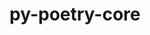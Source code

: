 ---
title: "py-poetry-core"
layout: cache
categories: [package, v0.20.1]
meta: {"versions": ["1.2.0"], "compilers": ["gcc@=11.1.0", "gcc@=11.3.0", "gcc@=7.3.1"], "oss": ["amzn2", "ubuntu20.04", "ubuntu22.04"], "platforms": ["linux"], "targets": ["aarch64", "neoverse_n1", "ppc64le", "x86_64_v3"], "stacks": ["aws-isc", "aws-isc-aarch64", "data-vis-sdk", "e4s", "e4s-power", "ml-linux-x86_64-cpu", "ml-linux-x86_64-cuda", "ml-linux-x86_64-rocm", "root"], "num_specs": 13, "num_specs_by_stack": {"root": 13, "aws-isc-aarch64": 2, "aws-isc": 1, "e4s-power": 2, "data-vis-sdk": 4, "e4s": 3, "ml-linux-x86_64-cpu": 1, "ml-linux-x86_64-cuda": 1, "ml-linux-x86_64-rocm": 1}}
spec_details: [{"hash": "uknsjek3qtwjieg3gvhvazwo4mi4altn", "compiler": "gcc@=7.3.1", "versions": ["1.2.0"], "os": "amzn2", "platform": "linux", "target": "aarch64", "variants": ["build_system=python_pip"], "stacks": ["root", "aws-isc-aarch64"], "size": "-", "tarball": "https://binaries.spack.io/releases/v0.20.1/build_cache/linux-amzn2-aarch64/gcc-7.3.1/py-poetry-core-1.2.0/linux-amzn2-aarch64-gcc-7.3.1-py-poetry-core-1.2.0-uknsjek3qtwjieg3gvhvazwo4mi4altn.spack"}, {"hash": "imob5jllvkbhjqzj2oo2atdoprr2hlth", "compiler": "gcc@=7.3.1", "versions": ["1.2.0"], "os": "amzn2", "platform": "linux", "target": "neoverse_n1", "variants": ["build_system=python_pip"], "stacks": ["root", "aws-isc-aarch64"], "size": "-", "tarball": "https://binaries.spack.io/releases/v0.20.1/build_cache/linux-amzn2-neoverse_n1/gcc-7.3.1/py-poetry-core-1.2.0/linux-amzn2-neoverse_n1-gcc-7.3.1-py-poetry-core-1.2.0-imob5jllvkbhjqzj2oo2atdoprr2hlth.spack"}, {"hash": "6nr3wxmzanuothzpehb7q73eeuuwhbv6", "compiler": "gcc@=7.3.1", "versions": ["1.2.0"], "os": "amzn2", "platform": "linux", "target": "x86_64_v3", "variants": ["build_system=python_pip"], "stacks": ["aws-isc", "root"], "size": "-", "tarball": "https://binaries.spack.io/releases/v0.20.1/build_cache/linux-amzn2-x86_64_v3/gcc-7.3.1/py-poetry-core-1.2.0/linux-amzn2-x86_64_v3-gcc-7.3.1-py-poetry-core-1.2.0-6nr3wxmzanuothzpehb7q73eeuuwhbv6.spack"}, {"hash": "dozv5gfqreggxwbjycvrh6zwlb72v7kv", "compiler": "gcc@=11.1.0", "versions": ["1.2.0"], "os": "ubuntu20.04", "platform": "linux", "target": "ppc64le", "variants": ["build_system=python_pip"], "stacks": ["e4s-power", "root"], "size": "-", "tarball": "https://binaries.spack.io/releases/v0.20.1/build_cache/linux-ubuntu20.04-ppc64le/gcc-11.1.0/py-poetry-core-1.2.0/linux-ubuntu20.04-ppc64le-gcc-11.1.0-py-poetry-core-1.2.0-dozv5gfqreggxwbjycvrh6zwlb72v7kv.spack"}, {"hash": "wozmsav7o7ygbhuyfjoc6l6jfnsoovdo", "compiler": "gcc@=11.1.0", "versions": ["1.2.0"], "os": "ubuntu20.04", "platform": "linux", "target": "ppc64le", "variants": ["build_system=python_pip"], "stacks": ["e4s-power", "root"], "size": "-", "tarball": "https://binaries.spack.io/releases/v0.20.1/build_cache/linux-ubuntu20.04-ppc64le/gcc-11.1.0/py-poetry-core-1.2.0/linux-ubuntu20.04-ppc64le-gcc-11.1.0-py-poetry-core-1.2.0-wozmsav7o7ygbhuyfjoc6l6jfnsoovdo.spack"}, {"hash": "emazszu7sbhbdqucbu3dpey6tbrqgeli", "compiler": "gcc@=11.1.0", "versions": ["1.2.0"], "os": "ubuntu20.04", "platform": "linux", "target": "x86_64_v3", "variants": ["build_system=python_pip"], "stacks": ["data-vis-sdk", "root"], "size": "-", "tarball": "https://binaries.spack.io/releases/v0.20.1/build_cache/linux-ubuntu20.04-x86_64_v3/gcc-11.1.0/py-poetry-core-1.2.0/linux-ubuntu20.04-x86_64_v3-gcc-11.1.0-py-poetry-core-1.2.0-emazszu7sbhbdqucbu3dpey6tbrqgeli.spack"}, {"hash": "3do2hfsom47hx6jrskhsa5gstasguxcb", "compiler": "gcc@=11.1.0", "versions": ["1.2.0"], "os": "ubuntu20.04", "platform": "linux", "target": "x86_64_v3", "variants": ["build_system=python_pip"], "stacks": ["data-vis-sdk", "root"], "size": "-", "tarball": "https://binaries.spack.io/releases/v0.20.1/build_cache/linux-ubuntu20.04-x86_64_v3/gcc-11.1.0/py-poetry-core-1.2.0/linux-ubuntu20.04-x86_64_v3-gcc-11.1.0-py-poetry-core-1.2.0-3do2hfsom47hx6jrskhsa5gstasguxcb.spack"}, {"hash": "5ufeiqxcjrvcinbaggligrnicni4xprp", "compiler": "gcc@=11.1.0", "versions": ["1.2.0"], "os": "ubuntu20.04", "platform": "linux", "target": "x86_64_v3", "variants": ["build_system=python_pip"], "stacks": ["root", "e4s"], "size": "-", "tarball": "https://binaries.spack.io/releases/v0.20.1/build_cache/linux-ubuntu20.04-x86_64_v3/gcc-11.1.0/py-poetry-core-1.2.0/linux-ubuntu20.04-x86_64_v3-gcc-11.1.0-py-poetry-core-1.2.0-5ufeiqxcjrvcinbaggligrnicni4xprp.spack"}, {"hash": "2eplkleclcvimiblqkphytpvupjqaoxv", "compiler": "gcc@=11.1.0", "versions": ["1.2.0"], "os": "ubuntu20.04", "platform": "linux", "target": "x86_64_v3", "variants": ["build_system=python_pip"], "stacks": ["data-vis-sdk", "root"], "size": "-", "tarball": "https://binaries.spack.io/releases/v0.20.1/build_cache/linux-ubuntu20.04-x86_64_v3/gcc-11.1.0/py-poetry-core-1.2.0/linux-ubuntu20.04-x86_64_v3-gcc-11.1.0-py-poetry-core-1.2.0-2eplkleclcvimiblqkphytpvupjqaoxv.spack"}, {"hash": "asfvmdr6ufuh7g6pkhlj2shlps5yjrl2", "compiler": "gcc@=11.1.0", "versions": ["1.2.0"], "os": "ubuntu20.04", "platform": "linux", "target": "x86_64_v3", "variants": ["build_system=python_pip"], "stacks": ["data-vis-sdk", "root"], "size": "-", "tarball": "https://binaries.spack.io/releases/v0.20.1/build_cache/linux-ubuntu20.04-x86_64_v3/gcc-11.1.0/py-poetry-core-1.2.0/linux-ubuntu20.04-x86_64_v3-gcc-11.1.0-py-poetry-core-1.2.0-asfvmdr6ufuh7g6pkhlj2shlps5yjrl2.spack"}, {"hash": "ccw2drbjrrerjcxv3l7xsp43kq7w2lit", "compiler": "gcc@=11.1.0", "versions": ["1.2.0"], "os": "ubuntu20.04", "platform": "linux", "target": "x86_64_v3", "variants": ["build_system=python_pip"], "stacks": ["root", "e4s"], "size": "-", "tarball": "https://binaries.spack.io/releases/v0.20.1/build_cache/linux-ubuntu20.04-x86_64_v3/gcc-11.1.0/py-poetry-core-1.2.0/linux-ubuntu20.04-x86_64_v3-gcc-11.1.0-py-poetry-core-1.2.0-ccw2drbjrrerjcxv3l7xsp43kq7w2lit.spack"}, {"hash": "7agpic66fw47bjxkbhjte2z5ruzk5odc", "compiler": "gcc@=11.1.0", "versions": ["1.2.0"], "os": "ubuntu20.04", "platform": "linux", "target": "x86_64_v3", "variants": ["build_system=python_pip"], "stacks": ["root", "e4s"], "size": "-", "tarball": "https://binaries.spack.io/releases/v0.20.1/build_cache/linux-ubuntu20.04-x86_64_v3/gcc-11.1.0/py-poetry-core-1.2.0/linux-ubuntu20.04-x86_64_v3-gcc-11.1.0-py-poetry-core-1.2.0-7agpic66fw47bjxkbhjte2z5ruzk5odc.spack"}, {"hash": "l3rowsexkgo5brffufqf5a65k2uomxmh", "compiler": "gcc@=11.3.0", "versions": ["1.2.0"], "os": "ubuntu22.04", "platform": "linux", "target": "x86_64_v3", "variants": ["build_system=python_pip"], "stacks": ["ml-linux-x86_64-cpu", "root", "ml-linux-x86_64-cuda", "ml-linux-x86_64-rocm"], "size": "-", "tarball": "https://binaries.spack.io/releases/v0.20.1/build_cache/linux-ubuntu22.04-x86_64_v3/gcc-11.3.0/py-poetry-core-1.2.0/linux-ubuntu22.04-x86_64_v3-gcc-11.3.0-py-poetry-core-1.2.0-l3rowsexkgo5brffufqf5a65k2uomxmh.spack"}]
---